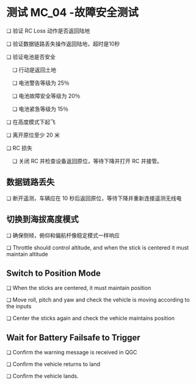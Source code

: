 # 测试 MC_04 -故障安全测试

❏ 验证 RC Loss 动作是否返回陆地

❏ 验证数据链路丢失操作返回陆地，超时是10秒

❏ 验证电池是否安全

&nbsp;&nbsp;&nbsp;&nbsp;❏ 行动是返回土地

&nbsp;&nbsp;&nbsp;&nbsp;❏ 电池警告等级为 25％

&nbsp;&nbsp;&nbsp;&nbsp;❏ 电池故障安全等级为 20％

&nbsp;&nbsp;&nbsp;&nbsp;❏ 电池紧急等级为 15％

❏ 在高度模式下起飞

❏ 离开原位至少 20 米

❏ RC 损失

&nbsp;&nbsp;&nbsp;&nbsp;❏ 关闭 RC 并检查设备返回原位，等待下降并打开 RC 并接管。

## 数据链路丢失

❏ 断开遥测，车辆应在 10 秒后返回原位，等待下降并重新连接遥测无线电

## 切换到海拔高度模式

❏ 确保侧倾，俯仰和偏航杆像稳定模式一样响应

❏ Throttle should control altitude, and when the stick is centered it must maintain altitude

## Switch to Position Mode

❏ When the sticks are centered, it must maintain position

❏ Move roll, pitch and yaw and check the vehicle is moving according to the inputs

❏ Center the sticks again and check the vehicle maintains position

## Wait for Battery Failsafe to Trigger

❏ Confirm the warning message is received in QGC

❏ Confirm the vehicle returns to land

❏ Confirm the vehicle lands.